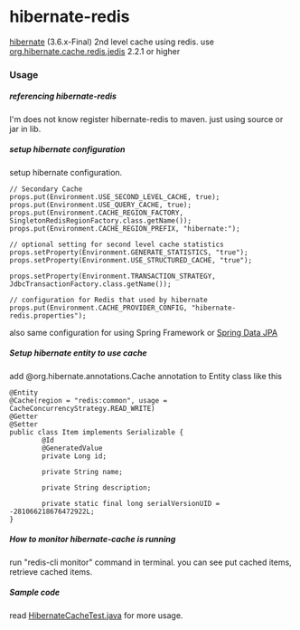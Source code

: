 hibernate-redis
===============

[hibernate][1] (3.6.x-Final) 2nd level cache using redis.
use [org.hibernate.cache.redis.jedis][2]  2.2.1 or higher


### Usage

##### referencing hibernate-redis

I'm does not know register hibernate-redis to maven. just using source or jar in lib.

##### setup hibernate configuration

setup hibernate configuration.

    // Secondary Cache
    props.put(Environment.USE_SECOND_LEVEL_CACHE, true);
    props.put(Environment.USE_QUERY_CACHE, true);
    props.put(Environment.CACHE_REGION_FACTORY, SingletonRedisRegionFactory.class.getName());
    props.put(Environment.CACHE_REGION_PREFIX, "hibernate:");

    // optional setting for second level cache statistics
    props.setProperty(Environment.GENERATE_STATISTICS, "true");
    props.setProperty(Environment.USE_STRUCTURED_CACHE, "true");

    props.setProperty(Environment.TRANSACTION_STRATEGY, JdbcTransactionFactory.class.getName());

    // configuration for Redis that used by hibernate
    props.put(Environment.CACHE_PROVIDER_CONFIG, "hibernate-redis.properties");

also same configuration for using Spring Framework or [Spring Data JPA][4]

##### Setup hibernate entity to use cache

add @org.hibernate.annotations.Cache annotation to Entity class like this

	@Entity
	@Cache(region = "redis:common", usage = CacheConcurrencyStrategy.READ_WRITE)
	@Getter
	@Setter
	public class Item implements Serializable {
    		@Id
    		@GeneratedValue
    		private Long id;

    		private String name;

    		private String description;

    		private static final long serialVersionUID = -281066218676472922L;
	}


##### How to monitor hibernate-cache is running

run "redis-cli monitor" command in terminal. you can see put cached items, retrieve cached items.

##### Sample code

read [HibernateCacheTest.java][3] for more usage.

[1]: http://www.hibernate.org/
[2]: https://github.com/xetorthio/org.hibernate.cache.redis.jedis
[3]: https://github.com/debop/hibernate-redis/blob/master/hibernate-redis/src/test/java/org/hibernate/test/cache/HibernateCacheTest.java
[4]: http://projects.spring.io/spring-data-jpa/